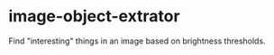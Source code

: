 image-object-extrator
=====================

Find "interesting" things in an image based on brightness thresholds.
